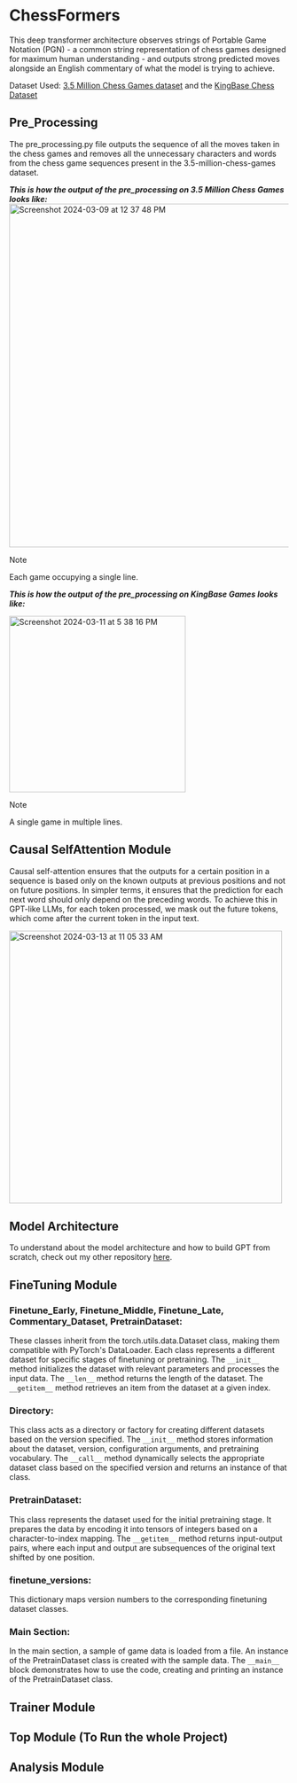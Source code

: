 # ChessFormers

This deep transformer architecture observes strings of Portable Game Notation (PGN) - a common string representation of chess games designed for maximum human understanding - and outputs strong predicted moves alongside an English commentary of what the model is trying to achieve.

Dataset Used: [3.5 Million Chess Games dataset](https://www.kaggle.com/datasets/milesh1/35-million-chess-games/data) and the [KingBase Chess Dataset](https://archive.org/details/KingBase2019)


## Pre_Processing
The pre_processing.py file outputs the sequence of all the moves taken in the chess games and removes all the unnecessary characters and words from the chess game sequences present in the 3.5-million-chess-games dataset.

***This is how the output of the pre_processing on 3.5 Million Chess Games looks like:***
<img width="620" alt="Screenshot 2024-03-09 at 12 37 48 PM" src="https://github.com/rs545837/ChessFormers/assets/114828377/a9f513bf-1a64-4a5b-9bd9-5ffb954afc64">
> [!NOTE]  
> Each game occupying a single line.

***This is how the output of the pre_processing on KingBase Games looks like:***

<img width="318" alt="Screenshot 2024-03-11 at 5 38 16 PM" src="https://github.com/rs545837/ChessFormers/assets/114828377/a3310ba9-997a-42e9-8138-54380102e263">

> [!NOTE]  
> A single game in multiple lines.

## Causal SelfAttention Module 
Causal self-attention ensures that the outputs for a certain position in a sequence is based only on the known outputs at previous positions and not on future positions. In simpler terms, it ensures that the prediction for each next word should only depend on the preceding words. To achieve this in GPT-like LLMs, for each token processed, we mask out the future tokens, which come after the current token in the input text.

<img width="492" alt="Screenshot 2024-03-13 at 11 05 33 AM" src="https://github.com/rs545837/ChessFormers/assets/114828377/a7a89776-0191-4f82-a931-477afe756425">

## Model Architecture
To understand about the model architecture and how to build GPT from scratch, check out my other repository [here](https://github.com/rs545837/GPT-1_Implementation).

## FineTuning Module
### Finetune_Early, Finetune_Middle, Finetune_Late, Commentary_Dataset, PretrainDataset:
These classes inherit from the torch.utils.data.Dataset class, making them compatible with PyTorch's DataLoader.
Each class represents a different dataset for specific stages of finetuning or pretraining.
The `__init__` method initializes the dataset with relevant parameters and processes the input data.
The `__len__` method returns the length of the dataset.
The `__getitem__` method retrieves an item from the dataset at a given index.

### Directory:
This class acts as a directory or factory for creating different datasets based on the version specified.
The `__init__` method stores information about the dataset, version, configuration arguments, and pretraining vocabulary.
The `__call__` method dynamically selects the appropriate dataset class based on the specified version and returns an instance of that class.

### PretrainDataset:
This class represents the dataset used for the initial pretraining stage.
It prepares the data by encoding it into tensors of integers based on a character-to-index mapping.
The `__getitem__` method returns input-output pairs, where each input and output are subsequences of the original text shifted by one position.

### finetune_versions:
This dictionary maps version numbers to the corresponding finetuning dataset classes.

### Main Section:
In the main section, a sample of game data is loaded from a file.
An instance of the PretrainDataset class is created with the sample data.
The `__main__` block demonstrates how to use the code, creating and printing an instance of the PretrainDataset class.

## Trainer Module
## Top Module (To Run the whole Project)
## Analysis Module 
